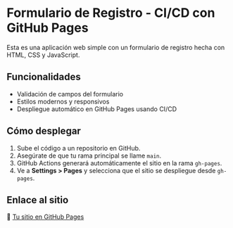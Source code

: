 # Formulario de Registro - CI/CD con GitHub Pages

Esta es una aplicación web simple con un formulario de registro hecha con HTML, CSS y JavaScript.

## Funcionalidades

- Validación de campos del formulario
- Estilos modernos y responsivos
- Despliegue automático en GitHub Pages usando CI/CD

## Cómo desplegar

1. Sube el código a un repositorio en GitHub.
2. Asegúrate de que tu rama principal se llame `main`.
3. GitHub Actions generará automáticamente el sitio en la rama `gh-pages`.
4. Ve a **Settings > Pages** y selecciona que el sitio se despliegue desde `gh-pages`.

## Enlace al sitio

📍 [Tu sitio en GitHub Pages](https://TU_USUARIO.github.io/TU_REPOSITORIO/)
